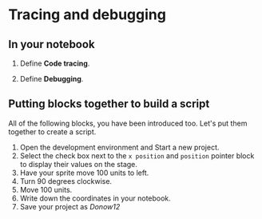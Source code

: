 # Tracing and debugging

## In your notebook

1. Define **Code tracing**.

2. Define **Debugging**.

## Putting blocks together to build a script

All of the following blocks, you have been introduced too. Let's put them together to create a script.

1. Open the development environment and Start a new project.
2. Select the check box next to the `x position` and `position` pointer block to display their values on the stage.
3. Have your sprite move 100 units to left.
4. Turn 90 degrees clockwise.
5. Move 100 units.
6. Write down the coordinates in your notebook.
7. Save your project as _Donow12_
